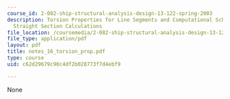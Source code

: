 ```yaml
---
course_id: 2-082-ship-structural-analysis-design-13-122-spring-2003
description: Torsion Properties for Line Segments and Computational Scheme for Piecewise
  Straight Section Calculations
file_location: /coursemedia/2-082-ship-structural-analysis-design-13-122-spring-2003/c62d29679c90c4df2b028773f7d4ebf9_notes_16_torsion_prop.pdf
file_type: application/pdf
layout: pdf
title: notes_16_torsion_prop.pdf
type: course
uid: c62d29679c90c4df2b028773f7d4ebf9

---
```

None